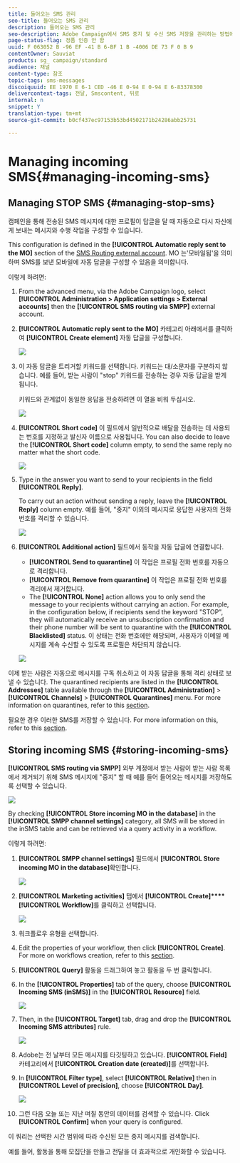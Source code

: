 ```yaml
---
title: 들어오는 SMS 관리
seo-title: 들어오는 SMS 관리
description: 들어오는 SMS 관리
seo-description: Adobe Campaign에서 SMS 중지 및 수신 SMS 저장을 관리하는 방법에 대해 알아보십시오.
page-status-flag: 정품 인증 안 함
uuid: F 063052 B -96 EF -41 B 6-BF 1 B -4006 DE 73 F 0 B 9
contentOwner: Sauviat
products: sg_ campaign/standard
audience: 채널
content-type: 참조
topic-tags: sms-messages
discoiquuid: EE 1970 E 6-1 CED -46 E 0-94 E 0-94 E 6-83378300
delivercontext-tags: 전달, Smscontent, 뒤로
internal: n
snippet: Y
translation-type: tm+mt
source-git-commit: b0cf437ec97153b53bd4502171b24286abb25731

---
```



# Managing incoming SMS{#managing-incoming-sms}

## Managing STOP SMS {#managing-stop-sms}

캠페인을 통해 전송된 SMS 메시지에 대한 프로필이 답글을 달 때 자동으로 다시 자신에게 보내는 메시지와 수행 작업을 구성할 수 있습니다.

This configuration is defined in the **[!UICONTROL Automatic reply sent to the MO]** section of the [SMS Routing external account](../../administration/using/configuring-sms-channel.md#defining-an-sms-routing). MO 는'모바일됨'을 의미하며 SMS를 보낸 모바일에 자동 답글을 구성할 수 있음을 의미합니다.

이렇게 하려면:

1. From the advanced menu, via the Adobe Campaign logo, select **[!UICONTROL Administration > Application settings > External accounts]** then the **[!UICONTROL SMS routing via SMPP]** external account.
1. **[!UICONTROL Automatic reply sent to the MO]** 카테고리 아래에서를 클릭하여 **[!UICONTROL Create element]** 자동 답글을 구성합니다.

   ![](assets/sms_mo_1.png)

1. 이 자동 답글을 트리거할 키워드를 선택합니다. 키워드는 대/소문자를 구분하지 않습니다. 예를 들어, 받는 사람이 "stop" 키워드를 전송하는 경우 자동 답글을 받게 됩니다.

   키워드와 관계없이 동일한 응답을 전송하려면 이 열을 비워 두십시오.

   ![](assets/sms_mo_2.png)

1. **[!UICONTROL Short code]** 이 필드에서 일반적으로 배달을 전송하는 데 사용되는 번호를 지정하고 발신자 이름으로 사용됩니다. You can also decide to leave the **[!UICONTROL Short code]** column empty, to send the same reply no matter what the short code.

   ![](assets/sms_mo_4.png)

1. Type in the answer you want to send to your recipients in the field **[!UICONTROL Reply]**.

   To carry out an action without sending a reply, leave the **[!UICONTROL Reply]** column empty. 예를 들어, "중지" 이외의 메시지로 응답한 사용자의 전화 번호를 격리할 수 있습니다.

   ![](assets/sms_mo_3.png)

1. **[!UICONTROL Additional action]** 필드에서 동작을 자동 답글에 연결합니다.

   * **[!UICONTROL Send to quarantine]** 이 작업은 프로필 전화 번호를 자동으로 격리합니다.
   * **[!UICONTROL Remove from quarantine]** 이 작업은 프로필 전화 번호를 격리에서 제거합니다.
   * The **[!UICONTROL None]** action allows you to only send the message to your recipients without carrying an action.
   For example, in the configuration below, if recipients send the keyword "STOP", they will automatically receive an unsubscription confirmation and their phone number will be sent to quarantine with the **[!UICONTROL Blacklisted]** status. 이 상태는 전화 번호에만 해당되며, 사용자가 이메일 메시지를 계속 수신할 수 있도록 프로필은 차단되지 않습니다.

   ![](assets/sms_mo.png)

이제 받는 사람은 자동으로 메시지를 구독 취소하고 이 자동 답글을 통해 격리 상태로 보낼 수 있습니다. The quarantined recipients are listed in the **[!UICONTROL Addresses]** table available through the **[!UICONTROL Administration]** &gt; **[!UICONTROL Channels]** &gt; **[!UICONTROL Quarantines]** menu. For more information on quarantines, refer to this [section](../../sending/using/understanding-quarantine-management.md).

필요한 경우 이러한 SMS를 저장할 수 있습니다. For more information on this, refer to this [section](../../channels/using/managing-incoming-sms.md#storing-incoming-sms).

## Storing incoming SMS {#storing-incoming-sms}

**[!UICONTROL SMS routing via SMPP]** 외부 계정에서 받는 사람이 받는 사람 목록에서 제거되기 위해 SMS 메시지에 "중지" 할 때 예를 들어 들어오는 메시지를 저장하도록 선택할 수 있습니다.

![](assets/sms_config_mo_1.png)

By checking **[!UICONTROL Store incoming MO in the database]** in the **[!UICONTROL SMPP channel settings]** category, all SMS will be stored in the inSMS table and can be retrieved via a query activity in a workflow.

이렇게 하려면:

1. **[!UICONTROL SMPP channel settings]** 필드에서 **[!UICONTROL Store incoming MO in the database]**&#x200B;확인합니다.

   ![](assets/sms_config_mo_2.png)

1. **[!UICONTROL Marketing activities]** 탭에서 **[!UICONTROL Create]****[!UICONTROL Workflow]**&#x200B;를 클릭하고 선택합니다.

   ![](assets/sms_config_mo_3.png)

1. 워크플로우 유형을 선택합니다.
1. Edit the properties of your workflow, then click **[!UICONTROL Create]**. For more on workflows creation, refer to this [section](../../automating/using/building-a-workflow.md).
1. **[!UICONTROL Query]** 활동을 드래그하여 놓고 활동을 두 번 클릭합니다.
1. In the **[!UICONTROL Properties]** tab of the query, choose **[!UICONTROL Incoming SMS (inSMS)]** in the **[!UICONTROL Resource]** field.

   ![](assets/sms_config_mo_4.png)

1. Then, in the **[!UICONTROL Target]** tab, drag and drop the **[!UICONTROL Incoming SMS attributes]** rule.

   ![](assets/sms_config_mo_5.png)

1. Adobe는 전 날부터 모든 메시지를 타깃팅하고 있습니다. **[!UICONTROL Field]** 카테고리에서 **[!UICONTROL Creation date (created)]**&#x200B;를 선택합니다.
1. In **[!UICONTROL Filter type]**, select **[!UICONTROL Relative]** then in **[!UICONTROL Level of precision]**, choose **[!UICONTROL Day]**.

   ![](assets/sms_config_mo_6.png)

1. 그런 다음 오늘 또는 지난 며칠 동안의 데이터를 검색할 수 있습니다. Click **[!UICONTROL Confirm]** when your query is configured.

이 쿼리는 선택한 시간 범위에 따라 수신된 모든 중지 메시지를 검색합니다.

예를 들어, 활동을 통해 모집단을 만들고 전달을 더 효과적으로 개인화할 수 있습니다.
